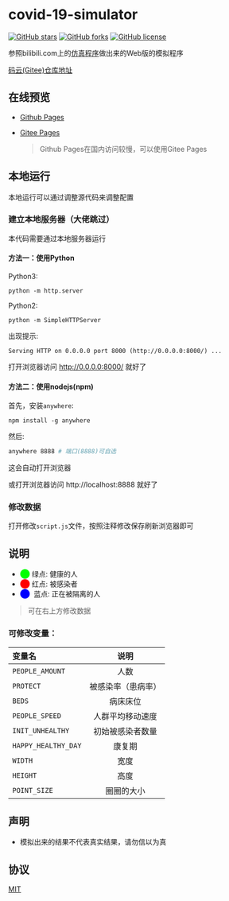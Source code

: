 # covid-19-simulator

[![GitHub stars](https://img.shields.io/github/stars/ZZY2357/covid-19-simulator?style=for-the-badge)](https://github.com/ZZY2357/covid-19-simulator/stargazers) [![GitHub forks](https://img.shields.io/github/forks/ZZY2357/covid-19-simulator?style=for-the-badge)](https://github.com/ZZY2357/covid-19-simulator/network) [![GitHub license](https://img.shields.io/github/license/ZZY2357/covid-19-simulator?style=for-the-badge)](https://github.com/ZZY2357/covid-19-simulator/blob/master/LICENSE)

参照bilibili.com上的[仿真程序](https://www.bilibili.com/video/av86478875?from=search&seid=5367857792106734282)做出来的Web版的模拟程序  

[码云(Gitee)仓库地址](https://gitee.com/zzy2357/covid-19-simulator/)

## 在线预览

- [Github Pages](https://zzy2357.github.io/covid-19-simulator/)

- [Gitee Pages](http://zzy2357.gitee.io/covid-19-simulator/)

  > Github Pages在国内访问较慢，可以使用Gitee Pages

## 本地运行

本地运行可以通过调整源代码来调整配置

### 建立本地服务器（大佬跳过）

本代码需要通过本地服务器运行

   #### 方法一：使用Python

Python3:

   ```shell
   python -m http.server
   ```

Python2:

   ```shell
   python -m SimpleHTTPServer
   ```

出现提示:

   ```shell
   Serving HTTP on 0.0.0.0 port 8000 (http://0.0.0.0:8000/) ...
   ```

打开浏览器访问 http://0.0.0.0:8000/ 就好了

#### 方法二：使用nodejs(npm)

首先，安装`anywhere`:

```shell
npm install -g anywhere
```

然后:

```bash
anywhere 8888 # 端口(8888)可自选
```

这会自动打开浏览器

或打开浏览器访问 http://localhost:8888 就好了

### 修改数据

打开修改`script.js`文件，按照注释修改保存刷新浏览器即可

## 说明

- <font color=#00ff00>⬤</font> 绿点: 健康的人
- <font color=#ff0000>⬤</font> 红点: 被感染者
- <font color=#0000ff>⬤ </font> 蓝点: 正在被隔离的人

> 可在右上方修改数据

### 可修改变量：

| 变量名              |        说明        |
| :------------------ | :----------------: |
| `PEOPLE_AMOUNT`     |        人数        |
| `PROTECT`           | 被感染率（患病率） |
| `BEDS`              |      病床床位      |
| `PEOPLE_SPEED`      |  人群平均移动速度  |
| `INIT_UNHEALTHY`    |  初始被感染者数量  |
| `HAPPY_HEALTHY_DAY` |       康复期       |
| `WIDTH`             |        宽度        |
| `HEIGHT`            |        高度        |
| `POINT_SIZE`        |     圈圈的大小     |

## 声明

- 模拟出来的结果不代表真实结果，请勿信以为真

## 协议

[MIT](https://github.com/ZZY2357/covid-19-simulator/blob/master/LICENSE/)